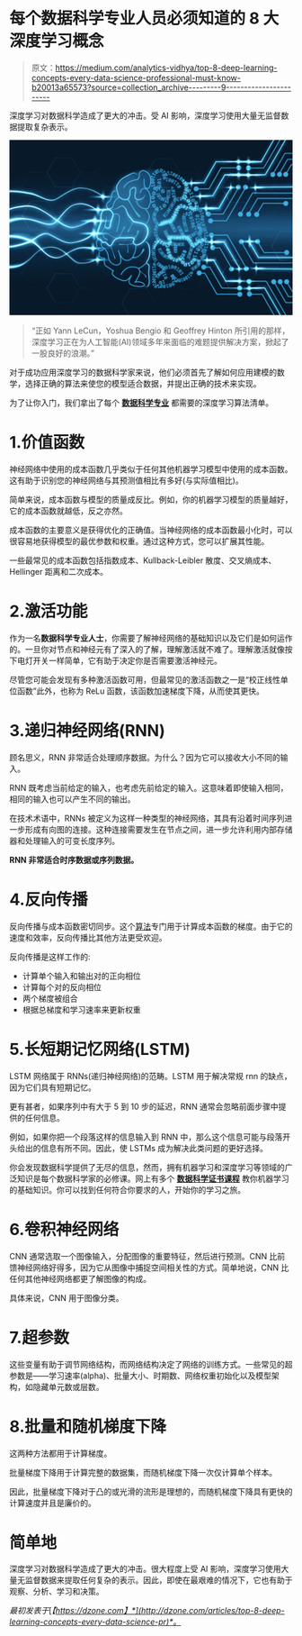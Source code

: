 # 每个数据科学专业人员必须知道的 8 大深度学习概念

> 原文：<https://medium.com/analytics-vidhya/top-8-deep-learning-concepts-every-data-science-professional-must-know-b20013a65573?source=collection_archive---------9----------------------->

深度学习对数据科学造成了更大的冲击。受 AI 影响，深度学习使用大量无监督数据提取复杂表示。

![](img/ce9309791a9442b58cd1fa21959e6e6f.png)

> “正如 Yann LeCun，Yoshua Bengio 和 Geoffrey Hinton 所引用的那样，深度学习正在为人工智能(AI)领域多年来面临的难题提供解决方案，掀起了一股良好的浪潮。”

对于成功应用深度学习的数据科学家来说，他们必须首先了解如何应用建模的数学，选择正确的算法来使您的模型适合数据，并提出正确的技术来实现。

为了让你入门，我们拿出了每个 [**数据科学专业**](https://www.dasca.org/) 都需要的深度学习算法清单。

# 1.价值函数

神经网络中使用的成本函数几乎类似于任何其他机器学习模型中使用的成本函数。这有助于识别您的神经网络与其预测值相比有多好(与实际值相比)。

简单来说，成本函数与模型的质量成反比。例如，你的机器学习模型的质量越好，它的成本函数就越低，反之亦然。

成本函数的主要意义是获得优化的正确值。当神经网络的成本函数最小化时，可以很容易地获得模型的最优参数和权重。通过这种方式，您可以扩展其性能。

一些最常见的成本函数包括指数成本、Kullback-Leibler 散度、交叉熵成本、Hellinger 距离和二次成本。

# 2.激活功能

作为一名**数据科学专业人士**，你需要了解神经网络的基础知识以及它们是如何运作的。一旦你对节点和神经元有了深入的了解，理解激活就不难了。理解激活就像按下电灯开关一样简单，它有助于决定你是否需要激活神经元。

尽管您可能会发现有多种激活函数可用，但最常见的激活函数之一是“校正线性单位函数”此外，也称为 ReLu 函数，该函数加速梯度下降，从而使其更快。

# 3.递归神经网络(RNN)

顾名思义，RNN 非常适合处理顺序数据。为什么？因为它可以接收大小不同的输入。

RNN 既考虑当前给定的输入，也考虑先前给定的输入。这意味着即使输入相同，相同的输入也可以产生不同的输出。

在技术术语中，RNNs 被定义为这样一种类型的神经网络，其具有沿着时间序列进一步形成有向图的连接。这种连接需要发生在节点之间，进一步允许利用内部存储器和处理输入的可变长度序列。

**RNN 非常适合时序数据或序列数据。**

# 4.反向传播

反向传播与成本函数密切同步。这个[算法](https://dzone.com/articles/understanding-core-data-science-algorithms-k-means-1)专门用于计算成本函数的梯度。由于它的速度和效率，反向传播比其他方法更受欢迎。

反向传播是这样工作的:

*   计算单个输入和输出对的正向相位
*   计算每个对的反向相位
*   两个梯度被组合
*   根据总梯度和学习速率来更新权重

# 5.长短期记忆网络(LSTM)

LSTM 网络属于 RNNs(递归神经网络)的范畴。LSTM 用于解决常规 rnn 的缺点，因为它们具有短期记忆。

更有甚者，如果序列中有大于 5 到 10 步的延迟，RNN 通常会忽略前面步骤中提供的任何信息。

例如，如果你把一个段落这样的信息输入到 RNN 中，那么这个信息可能与段落开头给出的信息有所不同。因此，使 LSTMs 成为解决此类问题的更好选择。

你会发现数据科学提供了无尽的信息，然而，拥有机器学习和深度学习等领域的广泛知识是每个数据科学家的必修课。网上有多个 [**数据科学证书课程**](https://www.dasca.org/data-science-certifications) 教你机器学习的基础知识。你可以找到任何符合你要求的人，开始你的学习之旅。

# 6.卷积神经网络

CNN 通常选取一个图像输入，分配图像的重要特征，然后进行预测。CNN 比前馈神经网络好得多，因为它从图像中捕捉空间相关性的方式。简单地说，CNN 比任何其他神经网络都更了解图像的构成。

具体来说，CNN 用于图像分类。

# 7.超参数

这些变量有助于调节网络结构，而网络结构决定了网络的训练方式。一些常见的超参数是——学习速率(alpha)、批量大小、时期数、网络权重初始化以及模型架构，如隐藏单元数或层数。

# 8.批量和随机梯度下降

这两种方法都用于计算梯度。

批量梯度下降用于计算完整的数据集，而随机梯度下降一次仅计算单个样本。

因此，批量梯度下降对于凸的或光滑的流形是理想的，而随机梯度下降具有更快的计算速度并且是廉价的。

# 简单地

深度学习对数据科学造成了更大的冲击。很大程度上受 AI 影响，深度学习使用大量无监督数据来提取任何复杂的表示。因此，即使在最艰难的情况下，它也有助于观察、分析、学习和决策。

*最初发表于*[*【https://dzone.com】*](http://dzone.com/articles/top-8-deep-learning-concepts-every-data-science-pr)*。*